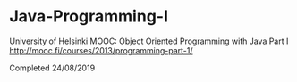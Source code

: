 # Java-Programming-I
University of Helsinki MOOC: Object Oriented Programming with Java Part I
http://mooc.fi/courses/2013/programming-part-1/

Completed 24/08/2019

